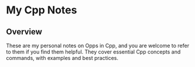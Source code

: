 # My Cpp Notes

## Overview

These are my personal notes on Opps in Cpp, and you are welcome to refer to them if you find them helpful. They cover essential Cpp concepts and commands, with examples and best practices.

